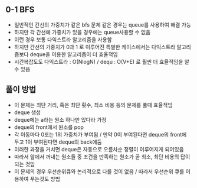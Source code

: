## 0-1 BFS
* 일반적인 간선의 가중치가 같은 bfs 문제 같은 경우는 queue를 사용하여 해결 가능
* 하지만 각 간선에 가중치가 있을 경우에는 queue사용할 수 없음 
* 이런 경우 보통 다익스트라 알고리즘을 사용함 
* 하지만 간선의 가중치가 0과 1 로 이루어진 특별한 케이스에서는 다익스트라 알고리즘보다 deque을 이용한 알고리즘이 더 효율적임
* 시간복잡도도 다익스트라 : O(NlogN) / dequ : O(V+E) 로 훨씬 더 효율적임을 알 수 있음  

## 풀이 방법
* 이 문제는 최단 거리, 혹은 최단 횟수, 최소 비용 등의 문제를 풀때 효율적임
* deque 생성
* deque에는 a라는 원소 하나만 있다라 가정
* deque의 front에서 원소를 pop
* 각 이동마다 0또는 1의 가중치가 부여됨 / 만약 0이 부여된다면 deque의 front에 두고 1이 부여된다면 deque의 back에둠
* 이러한 과정을 거치면 deque은 자동으로 오름차순 정렬이 이루어지게 되어있음
* 따라서 앞에서 꺼내는 원소들 중 조건을 만족하는 원소가 곧 최소, 최단 비용의 답이 되는 것임
* 이 문제의 경우 우선순위큐와 논리적으로 다를 것이 없음 / 따라서 우선순위 큐를 이용하여 푸는것도 방법
